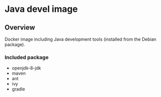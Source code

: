 # Java devel image

## Overview
Docker image including Java development tools (installed from the Debian package).

### Included package
* openjdk-8-jdk
* maven
* ant
* ivy
* gradle
